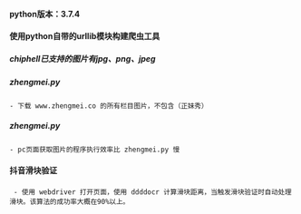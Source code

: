 <!--
 * @Description: In User Settings Edit
 * @Author: your name
 * @Date: 2019-10-19 11:26:20
 * @LastEditTime: 2019-10-19 12:59:35
 * @LastEditors: Please set LastEditors
 -->
#### python版本：3.7.4 
#### 使用python自带的urllib模块构建爬虫工具
##### chiphell已支持的图片有jpg、png、jpeg
##### zhengmei.py 
    - 下载 www.zhengmei.co 的所有栏目图片，不包含（正妹秀）
##### zhengmei.py 
    - pc页面获取图片的程序执行效率比 zhengmei.py 慢

#### 抖音滑块验证
     - 使用 webdriver 打开页面，使用 ddddocr 计算滑块距离，当触发滑块验证时自动处理滑块。该算法的成功率大概在90%以上。
